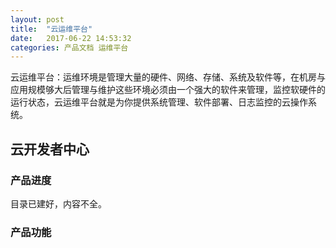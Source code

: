 ```yaml
---
layout: post
title:  "云运维平台"
date:   2017-06-22 14:53:32
categories: 产品文档 运维平台
---
```


云运维平台：运维环境是管理大量的硬件、网络、存储、系统及软件等，在机房与应用规模够大后管理与维护这些环境必须由一个强大的软件来管理，监控软硬件的运行状态，云运维平台就是为你提供系统管理、软件部署、日志监控的云操作系统。

##  云开发者中心

###  产品进度

目录已建好，内容不全。

### 产品功能




